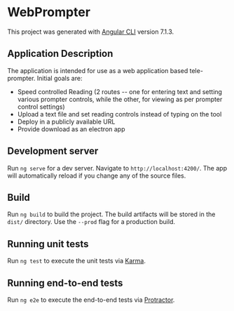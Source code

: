 # WebPrompter

This project was generated with [Angular CLI](https://github.com/angular/angular-cli) version 7.1.3.

## Application Description

The application is intended for use as a web application based tele-prompter.
Initial goals are:
- Speed controlled Reading (2 routes -- one for entering text and setting various prompter controls, while the other, for viewing as per prompter control settings)
- Upload a text file and set reading controls instead of typing on the tool
- Deploy in a publicly available URL 
- Provide download as an electron app



## Development server

Run `ng serve` for a dev server. Navigate to `http://localhost:4200/`. The app will automatically reload if you change any of the source files.



## Build

Run `ng build` to build the project. The build artifacts will be stored in the `dist/` directory. Use the `--prod` flag for a production build.

## Running unit tests

Run `ng test` to execute the unit tests via [Karma](https://karma-runner.github.io).

## Running end-to-end tests

Run `ng e2e` to execute the end-to-end tests via [Protractor](http://www.protractortest.org/).
